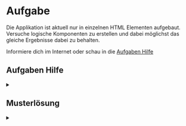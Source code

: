 # Aufgabe

Die Applikation ist aktuell nur in einzelnen HTML Elementen aufgebaut. Versuche logische Komponenten zu erstellen und
dabei möglichst das gleiche Ergebnisse dabei zu behalten.

Informiere dich im Internet oder schau in die [Aufgaben Hilfe](#aufgaben-hilfe)
## Aufgaben Hilfe

<details>
  <summary></summary>

</details>

## Musterlösung

<details>
  <summary></summary>

</details>
